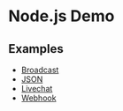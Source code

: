 # Node.js Demo

## Examples

* [Broadcast](./md/broadcast.md)
* [JSON](./md/json.md)
* [Livechat](./md/livechat.md)
* [Webhook](./md/webhook.md)